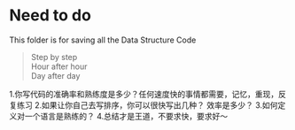 # Need to do
This folder is for saving all the Data Structure Code

> Step by step  
> Hour after hour  
> Day after day  


1.你写代码的准确率和熟练度是多少？任何速度快的事情都需要，记忆，重现，反复练习
2.如果让你自己去写排序，你可以很快写出几种？ 效率是多少？
3.如何定义对一个语言是熟练的？
4.总结才是王道，不要求快，要求好～



